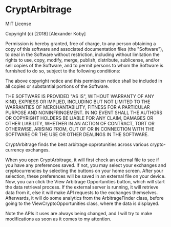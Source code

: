 # CryptArbitrage
MIT License

Copyright (c) [2018] [Alexander Koby]

Permission is hereby granted, free of charge, to any person obtaining a copy
of this software and associated documentation files (the "Software"), to deal
in the Software without restriction, including without limitation the rights
to use, copy, modify, merge, publish, distribute, sublicense, and/or sell
copies of the Software, and to permit persons to whom the Software is
furnished to do so, subject to the following conditions:

The above copyright notice and this permission notice shall be included in all
copies or substantial portions of the Software.

THE SOFTWARE IS PROVIDED "AS IS", WITHOUT WARRANTY OF ANY KIND, EXPRESS OR
IMPLIED, INCLUDING BUT NOT LIMITED TO THE WARRANTIES OF MERCHANTABILITY,
FITNESS FOR A PARTICULAR PURPOSE AND NONINFRINGEMENT. IN NO EVENT SHALL THE
AUTHORS OR COPYRIGHT HOLDERS BE LIABLE FOR ANY CLAIM, DAMAGES OR OTHER
LIABILITY, WHETHER IN AN ACTION OF CONTRACT, TORT OR OTHERWISE, ARISING FROM,
OUT OF OR IN CONNECTION WITH THE SOFTWARE OR THE USE OR OTHER DEALINGS IN THE
SOFTWARE.



CryptArbitrage finds the best arbitrage opprotunities across various crypto-currency exchanges. 

When you open CryptArbitrage, it will first check an external file to see if you have any preferences saved. If not, you may select your exchanges and cryptocurrencies by selecting the buttons on your home screen. After your selection, these preferences will be saved in an external file on your device. Now, you can click the View Arbitrage Opportunities button, which will start the data retrieval process. If the external server is running, it will retrieve data from it, else it will make API requests to the exchanges themselves. Afterwards, it will do some analytics from the ArbitrageFinder class, before going to the ViewCryptoOpportunities class, where the data is displayed.

Note the APIs it uses are always being changed, and I will try to make modifications as soon as it comes to my attention. 
